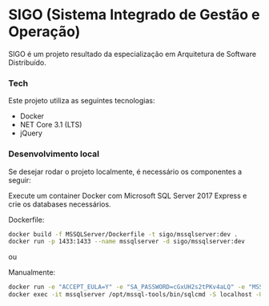 # SIGO (Sistema Integrado de Gestão e Operação)
SIGO é um projeto resultado da especialização em Arquitetura de Software Distribuído.

### Tech
Este projeto utiliza as seguintes tecnologias:
* Docker
* NET Core 3.1 (LTS)
* jQuery


### Desenvolvimento local
Se desejar rodar o projeto localmente, é necessário os componentes a seguir:

Execute um container Docker com Microsoft SQL Server 2017 Express e crie os databases necessários.

Dockerfile:
```bash
docker build -f MSSQLServer/Dockerfile -t sigo/mssqlserver:dev .
docker run -p 1433:1433 --name mssqlserver -d sigo/mssqlserver:dev
```

ou

Manualmente:
```bash
docker run -e "ACCEPT_EULA=Y" -e "SA_PASSWORD=cGxUH2s2tPKv4aLQ" -e "MSSQL_PID=Express" -p 1433:1433 --name mssqlserver -d mcr.microsoft.com/mssql/server:2017-latest-ubuntu
docker exec -it mssqlserver /opt/mssql-tools/bin/sqlcmd -S localhost -U SA -P "cGxUH2s2tPKv4aLQ" -Q "CREATE DATABASE DB_NORMAS"
```